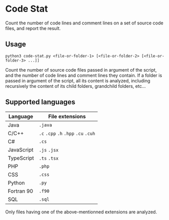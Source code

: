 Code Stat
=========

Count the number of code lines and comment lines on a set of source code files, and report the result.


Usage
-----

```
python3 code-stat.py <file-or-folder-1> [<file-or-folder-2> [<file-or-folder-3> ...]]
```

Count the number of source code files passed in argument of the script, and the number of code lines
and comment lines they contain. If a folder is passed in argument of the script, all its content is
analyzed, including recursively the content of its child folders, grandchild folders, etc...


Supported languages
-------------------

Language   | File extensions
-----------|----------------
Java       | `.java`
C/C++      | `.c` `.cpp` `.h` `.hpp` `.cu` `.cuh`
C#         | `.cs`
JavaScript | `.js` `.jsx`
TypeScript | `.ts` `.tsx`
PHP        | `.php`
CSS        | `.css`
Python     | `.py`
Fortran 90 | `.f90`
SQL        | `.sql`

Only files having one of the above-mentionned extensions are analyzed.
